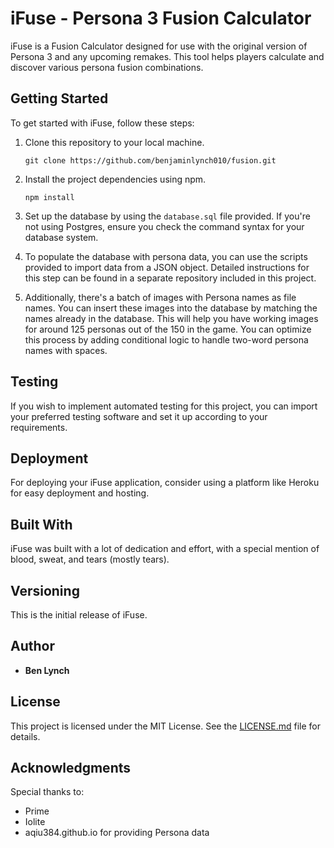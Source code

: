 # iFuse - Persona 3 Fusion Calculator

iFuse is a Fusion Calculator designed for use with the original version of Persona 3 and any upcoming remakes. This tool helps players calculate and discover various persona fusion combinations.

## Getting Started

To get started with iFuse, follow these steps:

1. Clone this repository to your local machine.
   
   ```
   git clone https://github.com/benjaminlynch010/fusion.git
   ```

2. Install the project dependencies using npm.

   ```
   npm install
   ```

3. Set up the database by using the `database.sql` file provided. If you're not using Postgres, ensure you check the command syntax for your database system.

4. To populate the database with persona data, you can use the scripts provided to import data from a JSON object. Detailed instructions for this step can be found in a separate repository included in this project.

5. Additionally, there's a batch of images with Persona names as file names. You can insert these images into the database by matching the names already in the database. This will help you have working images for around 125 personas out of the 150 in the game. You can optimize this process by adding conditional logic to handle two-word persona names with spaces.

## Testing

If you wish to implement automated testing for this project, you can import your preferred testing software and set it up according to your requirements.

## Deployment

For deploying your iFuse application, consider using a platform like Heroku for easy deployment and hosting.

## Built With

iFuse was built with a lot of dedication and effort, with a special mention of blood, sweat, and tears (mostly tears).

## Versioning

This is the initial release of iFuse.

## Author

* **Ben Lynch**

## License

This project is licensed under the MIT License. See the [LICENSE.md](LICENSE.md) file for details.

## Acknowledgments

Special thanks to:

* Prime
* Iolite
* aqiu384.github.io for providing Persona data